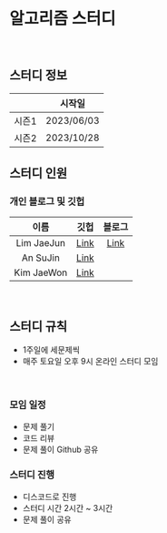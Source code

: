 # 알고리즘 스터디

<br>

## 스터디 정보
  
  ||시작일|
  |:---:|:---:|
  |시즌1|2023/06/03|
  |시즌2|2023/10/28|
  
## 스터디 인원

### 개인 블로그 및 깃헙

| 이름 | 깃헙 | 블로그 | 
|:---:|:---:|:---:|
| Lim JaeJun | [Link](https://github.com/wowns226) | [Link](https://velog.io/@wowns226)
| An SuJin | [Link](https://github.com/sujinann) | 
| Kim JaeWon | [Link](https://github.com/jwkim395) |

<br>

## 스터디 규칙
  - 1주일에 세문제씩
  - 매주 토요일 오후 9시 온라인 스터디 모임

<br>

### 모임 일정
  - 문제 풀기
  - 코드 리뷰
  - 문제 풀이 Github 공유

### 스터디 진행
  - 디스코드로 진행
  - 스터디 시간 2시간 ~ 3시간
  - 문제 풀이 공유

<br>